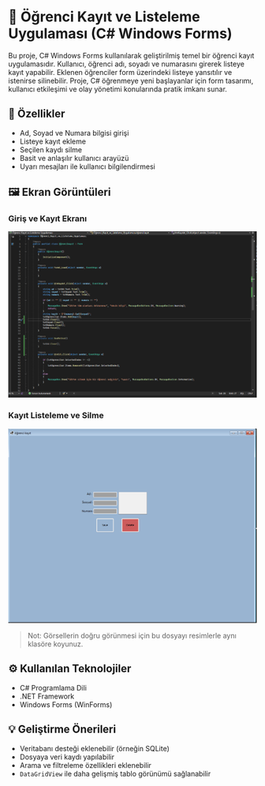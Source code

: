 # 🧾 Öğrenci Kayıt ve Listeleme Uygulaması (C# Windows Forms)

Bu proje, C# Windows Forms kullanılarak geliştirilmiş temel bir öğrenci kayıt uygulamasıdır. Kullanıcı, öğrenci adı, soyadı ve numarasını girerek listeye kayıt yapabilir. Eklenen öğrenciler form üzerindeki listeye yansıtılır ve istenirse silinebilir. Proje, C# öğrenmeye yeni başlayanlar için form tasarımı, kullanıcı etkileşimi ve olay yönetimi konularında pratik imkanı sunar.

## 🎯 Özellikler

- Ad, Soyad ve Numara bilgisi girişi
- Listeye kayıt ekleme
- Seçilen kaydı silme
- Basit ve anlaşılır kullanıcı arayüzü
- Uyarı mesajları ile kullanıcı bilgilendirmesi

## 🖼️ Ekran Görüntüleri

### Giriş ve Kayıt Ekranı  
![Giriş Ekranı](öğrenci%20kayıt%20programı1.png)

### Kayıt Listeleme ve Silme  
![Listeleme Ekranı](öğrenci%20kayıt%20programı2.png)

> Not: Görsellerin doğru görünmesi için bu dosyayı resimlerle aynı klasöre koyunuz.

## ⚙️ Kullanılan Teknolojiler

- C# Programlama Dili
- .NET Framework
- Windows Forms (WinForms)

## 💡 Geliştirme Önerileri

- Veritabanı desteği eklenebilir (örneğin SQLite)
- Dosyaya veri kaydı yapılabilir
- Arama ve filtreleme özellikleri eklenebilir
- `DataGridView` ile daha gelişmiş tablo görünümü sağlanabilir
